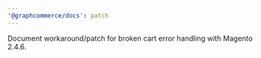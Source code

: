 ```yaml
---
'@graphcommerce/docs': patch
---
```


Document workaround/patch for broken cart error handling with Magento 2.4.6.

